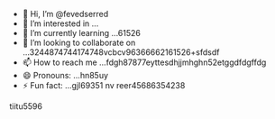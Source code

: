 - 👋 Hi, I’m @fevedserred
- 👀 I’m interested in ...
- 🌱 I’m currently learning ...61526
- 💞️ I’m looking to collaborate on ...3244874744174748vcbcv96366662161526+sfdsdf
- 📫 How to reach me ...fdgh87877eyttesdhjjmhghn52etggdfdgffdg
- 😄 Pronouns: ...hn85uy
- ⚡ Fun fact: ...gjl69351
nv reer45686354238
<!---lk.256621drytgresdffwebfd45hgngf
fevedserred/fevedserred is a ✨ special ✨ reposisdftory because its `README.md` (this fi56le) appears on you52 GitHub profile.
You can click the Preview link to take a look at your changes.gbf
--->tiitu5596
